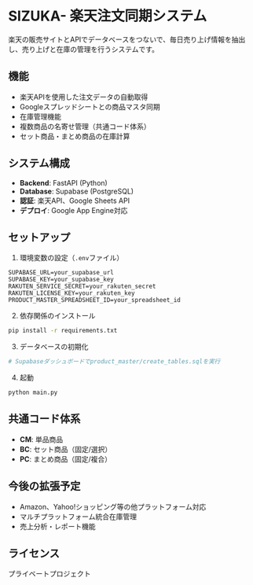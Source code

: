 # SIZUKA- 楽天注文同期システム

楽天の販売サイトとAPIでデータベースをつないで、毎日売り上げ情報を抽出し、売り上げと在庫の管理を行うシステムです。

## 機能

- 楽天APIを使用した注文データの自動取得
- Googleスプレッドシートとの商品マスタ同期
- 在庫管理機能
- 複数商品の名寄せ管理（共通コード体系）
- セット商品・まとめ商品の在庫計算

## システム構成

- **Backend**: FastAPI (Python)
- **Database**: Supabase (PostgreSQL)
- **認証**: 楽天API、Google Sheets API
- **デプロイ**: Google App Engine対応

## セットアップ

1. 環境変数の設定（`.env`ファイル）
```
SUPABASE_URL=your_supabase_url
SUPABASE_KEY=your_supabase_key
RAKUTEN_SERVICE_SECRET=your_rakuten_secret
RAKUTEN_LICENSE_KEY=your_rakuten_key
PRODUCT_MASTER_SPREADSHEET_ID=your_spreadsheet_id
```

2. 依存関係のインストール
```bash
pip install -r requirements.txt
```

3. データベースの初期化
```bash
# Supabaseダッシュボードでproduct_master/create_tables.sqlを実行
```

4. 起動
```bash
python main.py
```

## 共通コード体系

- **CM**: 単品商品
- **BC**: セット商品（固定/選択）
- **PC**: まとめ商品（固定/複合）

## 今後の拡張予定

- Amazon、Yahoo!ショッピング等の他プラットフォーム対応
- マルチプラットフォーム統合在庫管理
- 売上分析・レポート機能

## ライセンス

プライベートプロジェクト